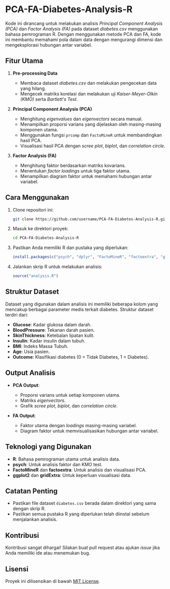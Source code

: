 # PCA-FA-Diabetes-Analysis-R

Kode ini dirancang untuk melakukan analisis *Principal Component Analysis (PCA)* dan *Factor Analysis (FA)* pada dataset *diabetes.csv* menggunakan bahasa pemrograman R. Dengan menggunakan metode PCA dan FA, kode ini membantu memahami pola dalam data dengan mengurangi dimensi dan mengeksplorasi hubungan antar variabel.

## Fitur Utama

1. **Pre-processing Data**
   - Membaca dataset *diabetes.csv* dan melakukan pengecekan data yang hilang.
   - Mengecek matriks korelasi dan melakukan uji *Kaiser-Meyer-Olkin (KMO)* serta *Bartlett's Test*.

2. **Principal Component Analysis (PCA)**
   - Menghitung *eigenvalues* dan *eigenvectors* secara manual.
   - Menampilkan proporsi varians yang dijelaskan oleh masing-masing komponen utama.
   - Menggunakan fungsi `prcomp` dan `FactoMineR` untuk membandingkan hasil PCA.
   - Visualisasi hasil PCA dengan *scree plot*, *biplot*, dan *correlation circle*.

3. **Factor Analysis (FA)**
   - Menghitung faktor berdasarkan matriks kovarians.
   - Menentukan *factor loadings* untuk tiga faktor utama.
   - Menampilkan diagram faktor untuk memahami hubungan antar variabel.

## Cara Menggunakan

1. Clone repositori ini:
   ```bash
   git clone https://github.com/username/PCA-FA-Diabetes-Analysis-R.git
   ```

2. Masuk ke direktori proyek:
   ```bash
   cd PCA-FA-Diabetes-Analysis-R
   ```

3. Pastikan Anda memiliki R dan pustaka yang diperlukan:
   ```r
   install.packages(c("psych", "dplyr", "FactoMineR", "factoextra", "gridExtra"))
   ```

4. Jalankan skrip R untuk melakukan analisis:
   ```r
   source("analysis.R")
   ```

## Struktur Dataset

Dataset yang digunakan dalam analisis ini memiliki beberapa kolom yang mencakup berbagai parameter medis terkait diabetes. Struktur dataset terdiri dari:
- **Glucose**: Kadar glukosa dalam darah.
- **BloodPressure**: Tekanan darah pasien.
- **SkinThickness**: Ketebalan lipatan kulit.
- **Insulin**: Kadar insulin dalam tubuh.
- **BMI**: Indeks Massa Tubuh.
- **Age**: Usia pasien.
- **Outcome**: Klasifikasi diabetes (0 = Tidak Diabetes, 1 = Diabetes).

## Output Analisis

- **PCA Output**:
  - Proporsi varians untuk setiap komponen utama.
  - Matriks *eigenvectors*.
  - Grafik *scree plot*, *biplot*, dan *correlation circle*.

- **FA Output**:
  - Faktor utama dengan *loadings* masing-masing variabel.
  - Diagram faktor untuk memvisualisasikan hubungan antar variabel.

## Teknologi yang Digunakan

- **R**: Bahasa pemrograman utama untuk analisis data.
- **psych**: Untuk analisis faktor dan KMO test.
- **FactoMineR** dan **factoextra**: Untuk analisis dan visualisasi PCA.
- **ggplot2** dan **gridExtra**: Untuk keperluan visualisasi data.

## Catatan Penting

- Pastikan file dataset `diabetes.csv` berada dalam direktori yang sama dengan skrip R.
- Pastikan semua pustaka R yang diperlukan telah diinstal sebelum menjalankan analisis.

## Kontribusi

Kontribusi sangat dihargai! Silakan buat pull request atau ajukan *issue* jika Anda memiliki ide atau menemukan bug.

## Lisensi

Proyek ini dilisensikan di bawah [MIT License](LICENSE).


